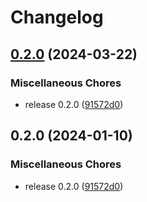 # Changelog

## [0.2.0](https://github.com/JonDotsoy/accion/compare/common-v0.3.3...common-v0.2.0) (2024-03-22)


### Miscellaneous Chores

* release 0.2.0 ([91572d0](https://github.com/JonDotsoy/accion/commit/91572d00ebd4cbebbabb8dc6b17becf0925cfa3d))

## 0.2.0 (2024-01-10)


### Miscellaneous Chores

* release 0.2.0 ([91572d0](https://github.com/JonDotsoy/accion/commit/91572d00ebd4cbebbabb8dc6b17becf0925cfa3d))
